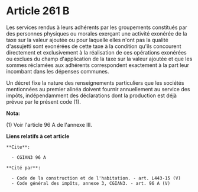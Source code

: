 # Article 261 B

Les services rendus à leurs adhérents par les groupements constitués par des personnes physiques ou morales exerçant une
activité exonérée de la taxe sur la valeur ajoutée ou pour laquelle elles n'ont pas la qualité d'assujetti sont exonérées de
cette taxe à la condition qu'ils concourent directement et exclusivement à la réalisation de ces opérations exonérées ou
exclues du champ d'application de la taxe sur la valeur ajoutée et que les sommes réclamées aux adhérents correspondent
exactement à la part leur incombant dans les dépenses communes.

Un décret fixe la nature des renseignements particuliers que les sociétés mentionnées au premier alinéa doivent fournir
annuellement au service des impôts, indépendamment des déclarations dont la production est déjà prévue par le présent code
(1).

**Nota:**

(1) Voir l'article 96 A de l'annexe III.

**Liens relatifs à cet article**

	**Cite**:

	  - CGIAN3 96 A

	**Cité par**:

	  - Code de la construction et de l'habitation. - art. L443-15 (V)
	  - Code général des impôts, annexe 3, CGIAN3. - art. 96 A (V)
